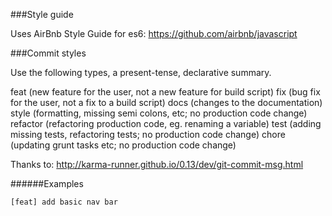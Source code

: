 
###Style guide

Uses AirBnb Style Guide for es6: https://github.com/airbnb/javascript

###Commit styles

Use the following types, a present-tense, declarative summary.

feat (new feature for the user, not a new feature for build script)
fix (bug fix for the user, not a fix to a build script)
docs (changes to the documentation)
style (formatting, missing semi colons, etc; no production code change)
refactor (refactoring production code, eg. renaming a variable)
test (adding missing tests, refactoring tests; no production code change)
chore (updating grunt tasks etc; no production code change)

Thanks to: http://karma-runner.github.io/0.13/dev/git-commit-msg.html

######Examples

`[feat] add basic nav bar` 


